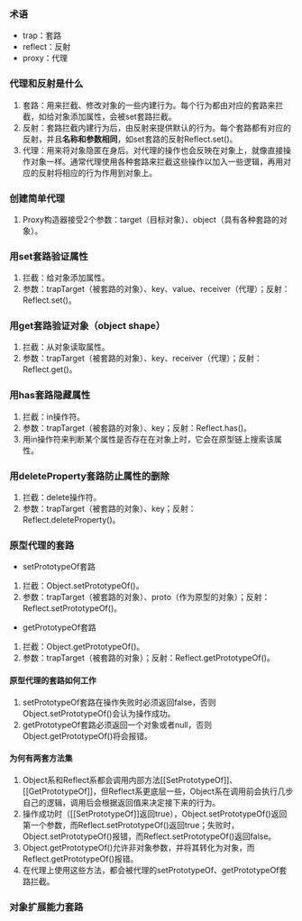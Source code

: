 ### 术语
* trap：套路
* reflect：反射
* proxy：代理
### 代理和反射是什么
1. 套路：用来拦截、修改对象的一些内建行为。每个行为都由对应的套路来拦截，如给对象添加属性，会被set套路拦截。
2. 反射：套路拦截内建行为后，由反射来提供默认的行为。每个套路都有对应的反射，并且**名称和参数相同**，如set套路的反射Reflect.set()。
3. 代理：用来将对象隐匿在身后。对代理的操作也会反映在对象上，就像直接操作对象一样。通常代理使用各种套路来拦截这些操作以加入一些逻辑，再用对应的反射将相应的行为作用到对象上。
### 创建简单代理
1. Proxy构造器接受2个参数：target（目标对象）、object（具有各种套路的对象）。
### 用set套路验证属性
1. 拦截：给对象添加属性。
2. 参数：trapTarget（被套路的对象）、key、value、receiver（代理）；反射：Reflect.set()。
### 用get套路验证对象（object shape）
1. 拦截：从对象读取属性。
2. 参数：trapTarget（被套路的对象）、key、receiver（代理）；反射：Reflect.get()。
### 用has套路隐藏属性
1. 拦截：in操作符。
2. 参数：trapTarget（被套路的对象）、key；反射：Reflect.has()。
3. 用in操作符来判断某个属性是否存在在对象上时，它会在原型链上搜索该属性。
### 用deleteProperty套路防止属性的删除
1. 拦截：delete操作符。
2. 参数：trapTarget（被套路的对象）、key；反射：Reflect.deleteProperty()。
### 原型代理的套路
* setPrototypeOf套路
1. 拦截：Object.setPrototypeOf()。
2. 参数：trapTarget（被套路的对象）、proto（作为原型的对象）；反射：Reflect.setPrototypeOf()。
* getPrototypeOf套路
1. 拦截：Object.getPrototypeOf()。
2. 参数：trapTarget（被套路的对象）；反射：Reflect.getPrototypeOf()。
#### 原型代理的套路如何工作
1. setPrototypeOf套路在操作失败时必须返回false，否则Object.setPrototypeOf()会认为操作成功。
2. getPrototypeOf套路必须返回一个对象或者null，否则Object.getPrototypeOf()将会报错。
#### 为何有两套方法集
1. Object系和Reflect系都会调用内部方法[[SetPrototypeOf]]、[[GetPrototypeOf]]，但Reflect系更底层一些，Object系在调用前会执行几步自己的逻辑，调用后会根据返回值来决定接下来的行为。
2. 操作成功时（[[SetPrototypeOf]]返回true），Object.setPrototypeOf()返回第一个参数，而Reflect.setPrototypeOf()返回true；失败时，Object.setPrototypeOf()报错，而Reflect.setPrototypeOf()返回false。
3. Object.getPrototypeOf()允许非对象参数，并将其转化为对象，而Reflect.getPrototypeOf()报错。
4. 在代理上使用这些方法，都会被代理的setPrototypeOf、getPrototypeOf套路拦截。
### 对象扩展能力套路
